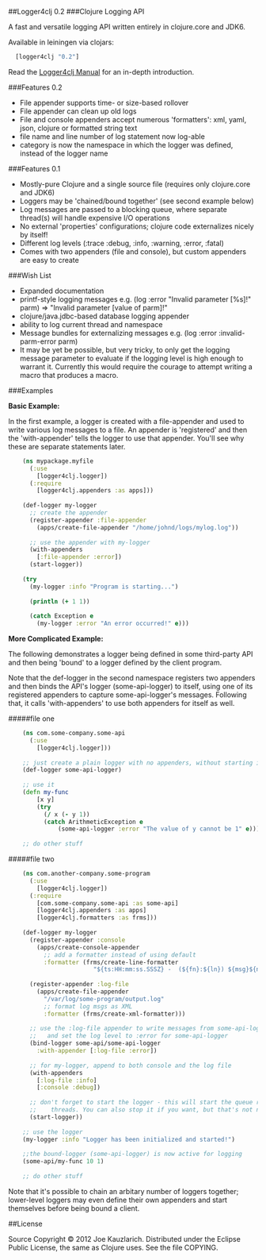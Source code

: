 ##Logger4clj 0.2
###Clojure Logging API

A fast and versatile logging API written entirely in clojure.core and JDK6. 

Available in leiningen via clojars:

````clojure
  [logger4clj "0.2"]
````

Read the [Logger4clj Manual](https://github.com/jkauzlar/logger4clj/wiki/Logger4clj-Manual) 
for an in-depth introduction.

###Features 0.2

*  File appender supports time- or size-based rollover
*  File appender can clean up old logs
*  File and console appenders accept numerous 'formatters': xml, yaml, 
   json, clojure or formatted string text
*  file name and line number of log statement now log-able
*  category is now the namespace in which the logger was defined, instead of
   the logger name

###Features 0.1

*  Mostly-pure Clojure and a single source file (requires only clojure.core and JDK6)
*  Loggers may be 'chained/bound together' (see second example below)
*  Log messages are passed to a blocking queue, where separate thread(s) will 
   handle expensive I/O operations
*  No external 'properties' configurations; clojure code externalizes nicely by itself!
*  Different log levels (:trace :debug, :info, :warning, :error, :fatal)
*  Comes with two appenders (file and console), but custom appenders are easy 
   to create

###Wish List

*  Expanded documentation
*  printf-style logging messages e.g. (log :error "Invalid parameter [%s]!" 
   parm) => "Invalid parameter [value of parm]!"
*  clojure/java.jdbc-based database logging appender
*  ability to log current thread and namespace
*  Message bundles for externalizing messages e.g. (log :error :invalid-parm-error parm)
*  It may be yet be possible, but very tricky, to only get the logging message 
   parameter to evaluate if the logging level is high enough to warrant it. 
   Currently this would require the courage to attempt writing a macro that produces a macro.



###Examples

__Basic Example:__

In the first example, a logger is created with a file-appender and used to write
various log messages to a file. An appender is 'registered' and then the 
'with-appender' tells the logger to use that appender. You'll see why these are
separate statements later.

````clojure
    (ns mypackage.myfile
      (:use 
        [logger4clj.logger])
      (:require
        [logger4clj.appenders :as apps]))
        
    (def-logger my-logger
      ;; create the appender
      (register-appender :file-appender
        (apps/create-file-appender "/home/johnd/logs/mylog.log"))
        
      ;; use the appender with my-logger
      (with-appenders
        [:file-appender :error])
      (start-logger))
        
    (try
      (my-logger :info "Program is starting...")
      
      (println (+ 1 1))
      
      (catch Exception e
        (my-logger :error "An error occurred!" e)))
````
__More Complicated Example:__        

The following demonstrates a logger being defined in some third-party API and
then being 'bound' to a logger defined by the client program.

Note that the def-logger in the second namespace registers two appenders and
then binds the API's logger (some-api-logger) to itself, using one of its
registered appenders to capture some-api-logger's messages. Following that, it
calls 'with-appenders' to use both appenders for itself as well.

#####file one
````clojure
    (ns com.some-company.some-api
      (:use
        [logger4clj.logger]))
    
    ;; just create a plain logger with no appenders, without starting it    
    (def-logger some-api-logger)
    
    ;; use it
    (defn my-func 
        [x y]
        (try
          (/ x (- y 1))
          (catch ArithmeticException e
              (some-api-logger :error "The value of y cannot be 1" e))))
    
    ;; do other stuff
````    
#####file two
````clojure
    (ns com.another-company.some-program
      (:use
        [logger4clj.logger])
      (:require 
        [com.some-company.some-api :as some-api]
        [logger4clj.appenders :as apps]
        [logger4clj.formatters :as frms]))
        
    (def-logger my-logger
      (register-appender :console
        (apps/create-console-appender
          ;; add a formatter instead of using default
          :formatter (frms/create-line-formatter 
                        "${ts:HH:mm:ss.SSSZ} -  (${fn}:${ln}) ${msg}${n}"))
                        
      (register-appender :log-file
        (apps/create-file-appender 
          "/var/log/some-program/output.log"
          ;; format log msgs as XML
          :formatter (frms/create-xml-formatter)))
      
      ;; use the :log-file appender to write messages from some-api-logger
      ;;   and set the log level to :error for some-api-logger 
      (bind-logger some-api/some-api-logger
        :with-appender [:log-file :error])
        
      ;; for my-logger, append to both console and the log file
      (with-appenders
        [:log-file :info]
        [:console :debug])
        
      ;; don't forget to start the logger - this will start the queue reading
      ;;    threads. You can also stop it if you want, but that's not necessary
      (start-logger))
       
    ;; use the logger 
    (my-logger :info "Logger has been initialized and started!")
    
    ;;the bound-logger (some-api-logger) is now active for logging
    (some-api/my-func 10 1)
    
    ;; do other stuff
````        
Note that it's possible to chain an arbitary number of loggers together; lower-level loggers may even define their 
own appenders and start themselves before being bound a client.

##License

Source Copyright © 2012 Joe Kauzlarich. 
Distributed under the Eclipse Public License, the same as Clojure uses. 
See the file COPYING.




